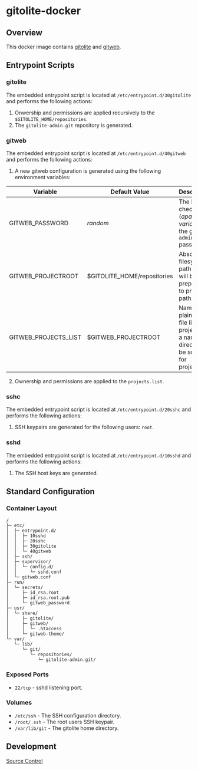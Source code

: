 # gitolite-docker

## Overview

This docker image contains [gitolite](https://gitolite.com/) and [gitweb](https://git-scm.com/docs/gitweb).

## Entrypoint Scripts

### gitolite

The embedded entrypoint script is located at `/etc/entrypoint.d/30gitolite` and performs the following actions:

1. Onwership and permissions are applied recursively to the `$GITOLITE_HOME/repositories`.
2. The `gitolite-admin.git` repository is generated.

### gitweb

The embedded entrypoint script is located at `/etc/entrypoint.d/40gitweb` and performs the following actions:

1. A new gitweb configuration is generated using the following environment variables:

 | Variable | Default Value | Description |
 | ---------| ------------- | ----------- |
 | GITWEB\_PASSWORD | _random_ | The MD5 checksum (_apache variant_) of the gitweb `admin` password. |
 | GITWEB\_PROJECTROOT | $GITOLITE\_HOME/repositories | Absolute filesystem path which will be prepended to project path. |
 | GITWEB\_PROJECTS\_LIST | $GITWEB\_PROJECTROOT | Name of a plain text file listing projects, or a name of directory to be scanned for projects. |

2. Ownership and permissions are applied to the `projects.list`.

### sshc

The embedded entrypoint script is located at `/etc/entrypoint.d/20sshc` and performs the following actions:

1. SSH keypairs are generated for the following users: `root`.

### sshd

The embedded entrypoint script is located at `/etc/entrypoint.d/10sshd` and performs the following actions:

1. The SSH host keys are generated.

## Standard Configuration

### Container Layout

```
/
├─ etc/
│  ├─ entrypoint.d/
│  │  ├─ 10sshd
│  │  ├─ 20sshc
│  │  ├─ 30gitolite
│  │  └─ 40gitweb
│  ├─ ssh/
│  ├─ supervisor/
│  │  └─ config.d/
│  │     └─ sshd.conf
│  └─ gitweb.conf
├─ run/
│  └─ secrets/
│     ├─ id_rsa.root
│     ├─ id_rsa.root.pub
│     └─ gitweb_password
├─ usr/
│  └─ share/
│     ├─ gitolite/
│     ├─ gitweb/
│     │  └─ .htaccess
│     └─ gitweb-theme/
└─ var/
   └─ lib/
      └─ git/
         └─ repositories/
            └─ gitolite-admin.git/
```

### Exposed Ports

* `22/tcp` - sshd listening port.

### Volumes

* `/etc/ssh` - The SSH configuration directory.
* `/root/.ssh` - The root users SSH keypair.
* `/var/lib/git` - The gitolite home directory.

## Development

[Source Control](https://github.com/crashvb/gitolite-docker)

